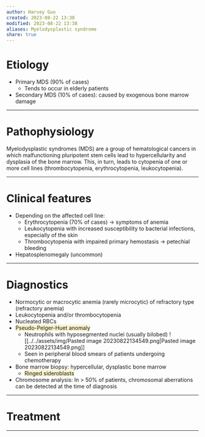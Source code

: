 ```yaml
---
author: Harvey Guo
created: 2023-08-22 13:38
modified: 2023-08-22 13:38
aliases: Myelodysplastic syndrome
share: true
---
```


# Etiology
- Primary MDS (90% of cases) 
	- Tends to occur in elderly patients
- Secondary MDS (10% of cases): caused by exogenous bone marrow damage

---
# Pathophysiology
Myelodysplastic syndromes (MDS) are a group of hematological cancers in which malfunctioning pluripotent stem cells lead to hypercellularity and dysplasia of the bone marrow. This, in turn, leads to cytopenia of one or more cell lines (thrombocytopenia, erythrocytopenia, leukocytopenia).

---
# Clinical features
- Depending on the affected cell line:
	- Erythrocytopenia (70% of cases) → symptoms of anemia
	- Leukocytopenia with increased susceptibility to bacterial infections, especially of the skin
	- Thrombocytopenia with impaired primary hemostasis → petechial bleeding
- Hepatosplenomegaly (uncommon)

---
# Diagnostics
- Normocytic or macrocytic anemia (rarely microcytic) of refractory type (refractory anemia)
- Leukocytopenia and/or thrombocytopenia
- Nucleated RBCs
- <span style="background:rgba(240, 200, 0, 0.2)">Pseudo-Pelger-Huet anomaly</span>
	- Neutrophils with hyposegmented nuclei (usually bilobed) ![[../../assets/img/Pasted image 20230822134549.png|Pasted image 20230822134549.png]]
	- Seen in peripheral blood smears of patients undergoing chemotherapy
- Bone marrow biopsy: hypercellular, dysplastic bone marrow
	- <span style="background:rgba(240, 200, 0, 0.2)">Ringed sideroblasts</span>
- Chromosome analysis: In > 50% of patients, chromosomal aberrations can be detected at the time of diagnosis

---
# Treatment


---
